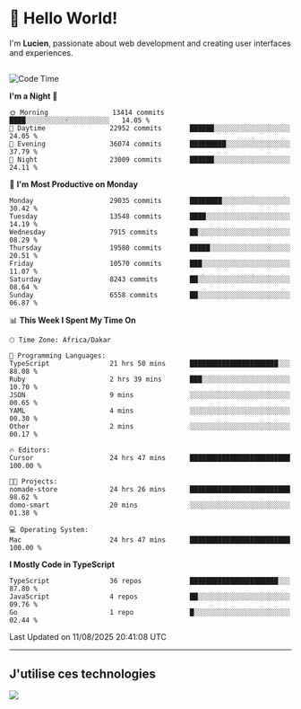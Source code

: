 # 👋 Hello World!

I'm **Lucien**, passionate about web development and creating user interfaces and experiences.

##

<!--START_SECTION:waka-->
![Code Time](http://img.shields.io/badge/Code%20Time-3%2C600%20hrs%2035%20mins-blue)

**I'm a Night 🦉** 

```text
🌞 Morning                13414 commits       ████░░░░░░░░░░░░░░░░░░░░░   14.05 % 
🌆 Daytime                22952 commits       ██████░░░░░░░░░░░░░░░░░░░   24.05 % 
🌃 Evening                36074 commits       █████████░░░░░░░░░░░░░░░░   37.79 % 
🌙 Night                  23009 commits       ██████░░░░░░░░░░░░░░░░░░░   24.11 % 
```
📅 **I'm Most Productive on Monday** 

```text
Monday                   29035 commits       ████████░░░░░░░░░░░░░░░░░   30.42 % 
Tuesday                  13548 commits       ████░░░░░░░░░░░░░░░░░░░░░   14.19 % 
Wednesday                7915 commits        ██░░░░░░░░░░░░░░░░░░░░░░░   08.29 % 
Thursday                 19580 commits       █████░░░░░░░░░░░░░░░░░░░░   20.51 % 
Friday                   10570 commits       ███░░░░░░░░░░░░░░░░░░░░░░   11.07 % 
Saturday                 8243 commits        ██░░░░░░░░░░░░░░░░░░░░░░░   08.64 % 
Sunday                   6558 commits        ██░░░░░░░░░░░░░░░░░░░░░░░   06.87 % 
```


📊 **This Week I Spent My Time On** 

```text
🕑︎ Time Zone: Africa/Dakar

💬 Programming Languages: 
TypeScript               21 hrs 50 mins      ██████████████████████░░░   88.08 % 
Ruby                     2 hrs 39 mins       ███░░░░░░░░░░░░░░░░░░░░░░   10.70 % 
JSON                     9 mins              ░░░░░░░░░░░░░░░░░░░░░░░░░   00.65 % 
YAML                     4 mins              ░░░░░░░░░░░░░░░░░░░░░░░░░   00.30 % 
Other                    2 mins              ░░░░░░░░░░░░░░░░░░░░░░░░░   00.17 % 

🔥 Editors: 
Cursor                   24 hrs 47 mins      █████████████████████████   100.00 % 

🐱‍💻 Projects: 
nomade-store             24 hrs 26 mins      █████████████████████████   98.62 % 
domo-smart               20 mins             ░░░░░░░░░░░░░░░░░░░░░░░░░   01.38 % 

💻 Operating System: 
Mac                      24 hrs 47 mins      █████████████████████████   100.00 % 
```

**I Mostly Code in TypeScript** 

```text
TypeScript               36 repos            ██████████████████████░░░   87.80 % 
JavaScript               4 repos             ██░░░░░░░░░░░░░░░░░░░░░░░   09.76 % 
Go                       1 repo              █░░░░░░░░░░░░░░░░░░░░░░░░   02.44 % 
```




 Last Updated on 11/08/2025 20:41:08 UTC
<!--END_SECTION:waka-->
---

## J'utilise ces technologies

<p align="left">
  <a href="https://skillicons.dev">
    <img src="https://skillicons.dev/icons?i=ts,js,go,ruby,css,scss,tailwind,react,vite,nextjs,docker,figma,ableton" />
  </a>
</p>


